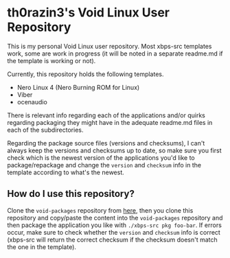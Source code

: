 # th0razin3's Void Linux User Repository

This is my personal Void Linux user repository. Most xbps-src templates work, some are work in progress (it will be noted in a separate readme.md if the template is working or not).

Currently, this repository holds the following templates.
- Nero Linux 4 (Nero Burning ROM for Linux)
- Viber
- ocenaudio

There is relevant info regarding each of the applications and/or quirks regarding packaging they might have in the adequate readme.md files in each of the subdirectories.

Regarding the package source files (versions and checksums), I can't always keep the versions and checksums up to date, so make sure you first check which is the newest version of the applications you'd like to package/repackage and change the `version` and `checksum` info in the template according to what's the newest.

## How do I use this repository?

Clone the `void-packages` repository from [here](https://github.com/void-linux/void-packages), then you clone this repository and copy/paste the content into the `void-packages` repository and then package the application you like with `./xbps-src pkg foo-bar`. If errors occur, make sure to check whether the `version` and `checksum` info is correct (xbps-src will return the correct checksum if the checksum doesn't match the one in the template).
